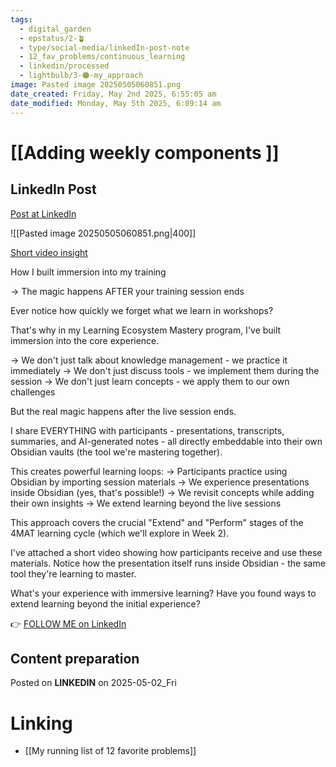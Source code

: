 ```yaml
---
tags:
  - digital_garden
  - epstatus/2-🪴
  - type/social-media/linkedIn-post-note
  - 12_fav_problems/continuous_learning
  - linkedin/processed
  - lightbulb/3-🟠-my_approach
image: Pasted image 20250505060851.png
date_created: Friday, May 2nd 2025, 6:55:05 am
date_modified: Monday, May 5th 2025, 6:09:14 am
---
```

# [[Adding weekly components ]]
## LinkedIn Post
[Post at LinkedIn](https://www.linkedin.com/posts/sebastiankamilli_how-i-built-immersion-into-my-training-activity-7323950254683279360-CHhN?utm_source=share&utm_medium=member_desktop&rcm=ACoAAA1M1pkBgWCYPhT45EpfLiHzViQqRWNCIv4)

![[Pasted image 20250505060851.png|400]]


[Short video insight](https://www.youtube.com/watch?v=GM-4qHT77jc)

How I built immersion into my training

→ The magic happens AFTER your training session ends

Ever notice how quickly we forget what we learn in workshops?

That's why in my Learning Ecosystem Mastery program, 
I've built immersion into the core experience.

→ We don't just talk about knowledge management - we practice it immediately
→ We don't just discuss tools - we implement them during the session
→ We don't just learn concepts - we apply them to our own challenges

But the real magic happens after the live session ends.

I share EVERYTHING with participants - 
presentations, transcripts, summaries, and AI-generated notes - 
all directly embeddable into their own Obsidian vaults 
(the tool we're mastering together).

This creates powerful learning loops:
→ Participants practice using Obsidian by importing session materials
→ We experience presentations inside Obsidian (yes, that's possible!)
→ We revisit concepts while adding their own insights
→ We  extend learning beyond the live sessions

This approach covers the crucial "Extend" and "Perform" stages of the 4MAT learning cycle (which we'll explore in Week 2).

I've attached a short video showing how participants receive and use these materials. Notice how the presentation itself runs inside Obsidian - the same tool they're learning to master.

What's your experience with immersive learning? 
Have you found ways to extend learning beyond the initial experience?

👉 [FOLLOW ME on LinkedIn](https://www.linkedin.com/comm/mynetwork/discovery-see-all?usecase=PEOPLE_FOLLOWS&followMember=sebastiankamilli)

## Content preparation

Posted on **LINKEDIN** on 2025-05-02_Fri
# Linking
+ [[My running list of 12 favorite problems]]
